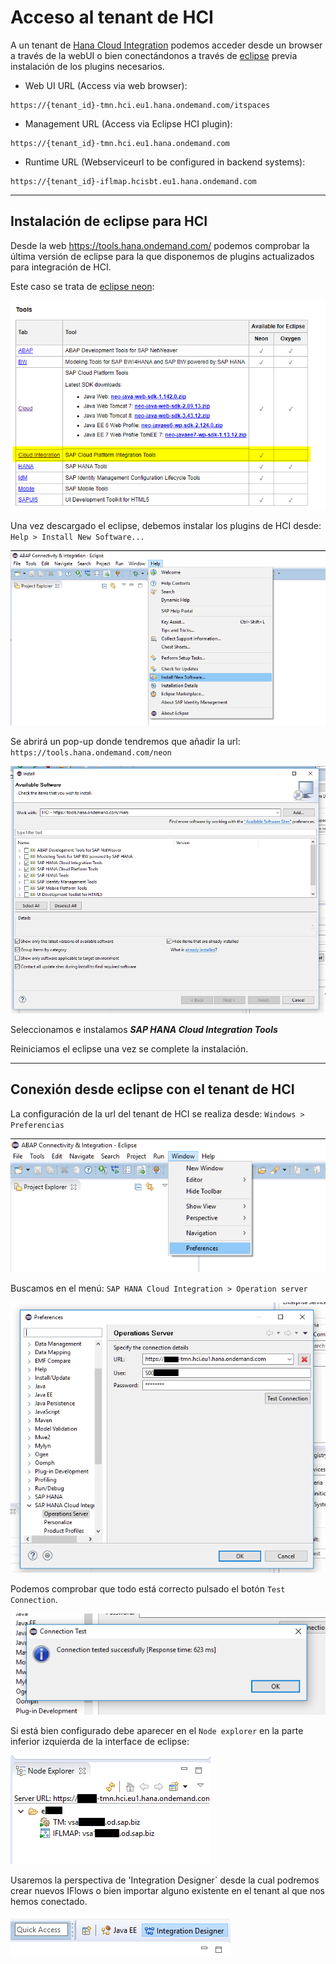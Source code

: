 # Acceso al tenant de HCI

A un tenant de [Hana Cloud Integration](https://help.sap.com/viewer/product/CLOUD_INTEGRATION/Cloud/en-US) podemos acceder desde un browser a través de la webUI o bien conectándonos a través de [eclipse](https://www.eclipse.org/) previa instalación de los plugins necesarios.

* Web UI URL (Access via web browser):
````
https://{tenant_id}-tmn.hci.eu1.hana.ondemand.com/itspaces
````
* Management URL (Access via Eclipse HCI plugin):
````
https://{tenant_id}-tmn.hci.eu1.hana.ondemand.com
````
* Runtime URL (Webserviceurl to be configured in backend systems):
````
https://{tenant_id}-iflmap.hcisbt.eu1.hana.ondemand.com
````
***
## Instalación de eclipse para HCI
Desde la web <https://tools.hana.ondemand.com/> podemos comprobar la última versión de eclipse para la que disponemos de plugins actualizados para integración de HCI.

Este caso se trata de [eclipse neon](https://www.eclipse.org/neon/):

![](img/02.tenant.01.png)

Una vez descargado el eclipse, debemos instalar los plugins de HCI desde: `Help > Install New Software...`

![](img/02.tenant.02.png)

Se abrirá un pop-up donde tendremos que añadir la url: `https://tools.hana.ondemand.com/neon`

![](img/02.tenant.03.png)

Seleccionamos e instalamos _**SAP HANA Cloud Integration Tools**_

Reiniciamos el eclipse una vez se complete la instalación.
***
## Conexión desde eclipse con el tenant de HCI
La configuración de la url del tenant de HCI se realiza desde: `Windows > Preferencias`

![](img/02.tenant.04.png)

Buscamos en el menú: `SAP HANA Cloud Integration > Operation server`

![](img/02.tenant.05.png)

Podemos comprobar que todo está correcto pulsado el botón `Test Connection`.

![](img/02.tenant.06.png)

Si está bien configurado debe aparecer en el `Node explorer` en la parte inferior izquierda de la interface de eclipse:

![](img/02.tenant.07.png)

Usaremos la perspectiva de 'Integration Designer` desde la cual podremos crear nuevos IFlows o bien importar alguno existente en el tenant al que nos hemos conectado.

![](img/02.tenant.08.png)